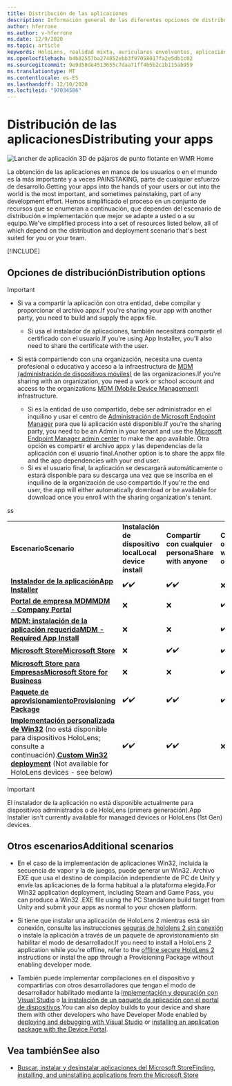 ```yaml
---
title: Distribución de las aplicaciones
description: Información general de las diferentes opciones de distribución para distintas plataformas y almacenes de publicación compatibles.
author: hferrone
ms.author: v-hferrone
ms.date: 12/9/2020
ms.topic: article
keywords: HoloLens, realidad mixta, auriculares envolventes, aplicación, UWP, envío, envío, filtros, metadatos, requisitos del sistema, palabras clave, Wack, certificación, paquete, appx, comercialización
ms.openlocfilehash: b4b82557ba274852ebb3f97058017fa2e5db1c02
ms.sourcegitcommit: 9e9d58de4513655c7daa71ff4b5b2c2b115ab959
ms.translationtype: MT
ms.contentlocale: es-ES
ms.lasthandoff: 12/10/2020
ms.locfileid: "97034586"
---
```

# <a name="distributing-your-apps"></a><span data-ttu-id="272d9-104">Distribución de las aplicaciones</span><span class="sxs-lookup"><span data-stu-id="272d9-104">Distributing your apps</span></span>

![Lancher de aplicación 3D de pájaros de punto flotante en WMR Home](images/distribute-hero-image.png)

<span data-ttu-id="272d9-106">La obtención de las aplicaciones en manos de los usuarios o en el mundo es la más importante y a veces PAINSTAKING, parte de cualquier esfuerzo de desarrollo.</span><span class="sxs-lookup"><span data-stu-id="272d9-106">Getting your apps into the hands of your users or out into the world is the most important, and sometimes painstaking, part of any development effort.</span></span> <span data-ttu-id="272d9-107">Hemos simplificado el proceso en un conjunto de recursos que se enumeran a continuación, que dependen del escenario de distribución e implementación que mejor se adapte a usted o a su equipo.</span><span class="sxs-lookup"><span data-stu-id="272d9-107">We've simplified process into a set of resources listed below, all of which depend on the distribution and deployment scenario that's best suited for you or your team.</span></span>

[!INCLUDE[](includes/before-submission.md)]

## <a name="distribution-options"></a><span data-ttu-id="272d9-108">Opciones de distribución</span><span class="sxs-lookup"><span data-stu-id="272d9-108">Distribution options</span></span>

> [!IMPORTANT]
> * <span data-ttu-id="272d9-109">Si va a compartir la aplicación con otra entidad, debe compilar y proporcionar el archivo appx.</span><span class="sxs-lookup"><span data-stu-id="272d9-109">If you're sharing your app with another party, you need to build and supply the appx file.</span></span> 
>     * <span data-ttu-id="272d9-110">Si usa el instalador de aplicaciones, también necesitará compartir el certificado con el usuario.</span><span class="sxs-lookup"><span data-stu-id="272d9-110">If you're using App Installer, you'll also need to share the certificate with the user.</span></span>
> 
> * <span data-ttu-id="272d9-111">Si está compartiendo con una organización, necesita una cuenta profesional o educativa y acceso a la infraestructura de [MDM (administración de dispositivos móviles)](https://docs.microsoft.com/hololens/hololens-enroll-mdm) de las organizaciones.</span><span class="sxs-lookup"><span data-stu-id="272d9-111">If you're sharing with an organization, you need a work or school account and access to the organizations [MDM (Mobile Device Management)](https://docs.microsoft.com/hololens/hololens-enroll-mdm) infrastructure.</span></span>  
>    * <span data-ttu-id="272d9-112">Si es la entidad de uso compartido, debe ser administrador en el inquilino y usar el centro de [Administración de Microsoft Endpoint Manager](https://docs.microsoft.com/mem/intune/apps/apps-deploy) para que la aplicación esté disponible.</span><span class="sxs-lookup"><span data-stu-id="272d9-112">If you're the sharing party, you need to be an Admin in your tenant and use the [Microsoft Endpoint Manager admin center](https://docs.microsoft.com/mem/intune/apps/apps-deploy) to make the app available.</span></span> <span data-ttu-id="272d9-113">Otra opción es compartir el archivo appx y las dependencias de la aplicación con el usuario final.</span><span class="sxs-lookup"><span data-stu-id="272d9-113">Another option is to share the appx file and the app dependencies with your end user.</span></span>
>    * <span data-ttu-id="272d9-114">Si es el usuario final, la aplicación se descargará automáticamente o estará disponible para su descarga una vez que se inscriba en el inquilino de la organización de uso compartido.</span><span class="sxs-lookup"><span data-stu-id="272d9-114">If you're the end user, the app will either automatically download or be available for download once you enroll with the sharing organization's tenant.</span></span> 

<table>
<colgroup>
    <col width="33%" />
    <col width="22%" />
    <col width="22%" />
    <col width="22%" />
</colgroup>
<tr>
    <td><span data-ttu-id="272d9-115"><strong>Escenario</strong></span><span class="sxs-lookup"><span data-stu-id="272d9-115"><strong>Scenario</strong></span></span></td>
    <td><span data-ttu-id="272d9-116"><strong>Instalación de dispositivo local</strong></span><span class="sxs-lookup"><span data-stu-id="272d9-116"><strong>Local device install</strong></span></span></td>
    <td><span data-ttu-id="272d9-117"><strong>Compartir con cualquier persona</strong></span><span class="sxs-lookup"><span data-stu-id="272d9-117"><strong>Share with anyone</strong></span></span></td>
    <td><span data-ttu-id="272d9-118"><strong>Compartir con una organización</strong></span><span class="sxs-lookup"><span data-stu-id="272d9-118"><strong>Share with an organization</strong></span></span></td>
</tr>
<tr>
    <td><span data-ttu-id="272d9-119"><a href="https://docs.microsoft.com/hololens/app-deploy-app-installer"><strong>Instalador de la aplicación</strong></span><span class="sxs-lookup"><span data-stu-id="272d9-119"><a href="https://docs.microsoft.com/hololens/app-deploy-app-installer"><strong>App Installer</strong></span></span></td>
    <td><span data-ttu-id="272d9-120">✔️</span><span class="sxs-lookup"><span data-stu-id="272d9-120">✔️</span></span></td>
    <td><span data-ttu-id="272d9-121">✔️</span><span class="sxs-lookup"><span data-stu-id="272d9-121">✔️</span></span></td>
    <td>❌</td>
</tr>
<tr>
    <td><span data-ttu-id="272d9-122"><a href="https://docs.microsoft.com/hololens/app-deploy-app-installer"><strong>Portal de empresa MDM</strong></a></span><span class="sxs-lookup"><span data-stu-id="272d9-122"><a href="https://docs.microsoft.com/hololens/app-deploy-app-installer"><strong>MDM - Company Portal</strong></a></span></span></td>
    <td>❌</td>
    <td>❌</td>
    <td><span data-ttu-id="272d9-123">✔️</span><span class="sxs-lookup"><span data-stu-id="272d9-123">✔️</span></span></td>
</tr>
<tr>
    <td><span data-ttu-id="272d9-124"><a href="https://docs.microsoft.com/hololens/app-deploy-intune"><strong>MDM: instalación de la aplicación requerida</strong></a></span><span class="sxs-lookup"><span data-stu-id="272d9-124"><a href="https://docs.microsoft.com/hololens/app-deploy-intune"><strong>MDM - Required App Install</strong></a></span></span></td>
    <td>❌</td>
    <td>❌</td>
    <td><span data-ttu-id="272d9-125">✔️</span><span class="sxs-lookup"><span data-stu-id="272d9-125">✔️</span></span></td>
</tr>
<tr>
    <td><span data-ttu-id="272d9-126"><a href="submitting-an-app-to-the-microsoft-store.md"><strong>Microsoft Store</strong></a></span><span class="sxs-lookup"><span data-stu-id="272d9-126"><a href="submitting-an-app-to-the-microsoft-store.md"><strong>Microsoft Store</strong></a></span></span></td>
    <td>❌</td>
    <td><span data-ttu-id="272d9-127">✔️</span><span class="sxs-lookup"><span data-stu-id="272d9-127">✔️</span></span></td>
    <td><span data-ttu-id="272d9-128">✔️</span><span class="sxs-lookup"><span data-stu-id="272d9-128">✔️</span></span></td><span data-ttu-id="272d9-129">s</span><span class="sxs-lookup"><span data-stu-id="272d9-129">s</span></span>
</tr>
<tr>
    <td><span data-ttu-id="272d9-130"><a href="https://docs.microsoft.com/hololens/app-deploy-store-business"><strong>Microsoft Store para Empresas</strong></a></span><span class="sxs-lookup"><span data-stu-id="272d9-130"><a href="https://docs.microsoft.com/hololens/app-deploy-store-business"><strong>Microsoft Store for Business</strong></a></span></span></td>
    <td>❌</td>
    <td>❌</td>
    <td><span data-ttu-id="272d9-131">✔️</span><span class="sxs-lookup"><span data-stu-id="272d9-131">✔️</span></span></td>
</tr>
<tr>
    <td><span data-ttu-id="272d9-132"><a href="https://docs.microsoft.com/hololens/app-deploy-provisioning-package"><strong>Paquete de aprovisionamiento</strong></a></span><span class="sxs-lookup"><span data-stu-id="272d9-132"><a href="https://docs.microsoft.com/hololens/app-deploy-provisioning-package"><strong>Provisioning Package</strong></a></span></span></td>
    <td><span data-ttu-id="272d9-133">✔️</span><span class="sxs-lookup"><span data-stu-id="272d9-133">✔️</span></span></td>
    <td><span data-ttu-id="272d9-134">✔️</span><span class="sxs-lookup"><span data-stu-id="272d9-134">✔️</span></span></td>
    <td><span data-ttu-id="272d9-135">✔️</span><span class="sxs-lookup"><span data-stu-id="272d9-135">✔️</span></span></td>
</tr>
<tr>
    <td><span data-ttu-id="272d9-136"><a href="#additional-scenarios"><strong>Implementación personalizada de Win32</strong></a> (no está disponible para dispositivos HoloLens; consulte a continuación).</span><span class="sxs-lookup"><span data-stu-id="272d9-136"><a href="#additional-scenarios"><strong>Custom Win32 deployment</strong></a> (Not available for HoloLens devices - see below)</span></span></td>
    <td><span data-ttu-id="272d9-137">✔️</span><span class="sxs-lookup"><span data-stu-id="272d9-137">✔️</span></span></td>
    <td><span data-ttu-id="272d9-138">✔️</span><span class="sxs-lookup"><span data-stu-id="272d9-138">✔️</span></span></td>
    <td>❌</td>
</tr>
</table>

> [!IMPORTANT]
> <span data-ttu-id="272d9-139">El instalador de la aplicación no está disponible actualmente para dispositivos administrados o de HoloLens (primera generación).</span><span class="sxs-lookup"><span data-stu-id="272d9-139">App Installer isn't currently available for managed devices or HoloLens (1st Gen) devices.</span></span>

## <a name="additional-scenarios"></a><span data-ttu-id="272d9-140">Otros escenarios</span><span class="sxs-lookup"><span data-stu-id="272d9-140">Additional scenarios</span></span>

* <span data-ttu-id="272d9-141">En el caso de la implementación de aplicaciones Win32, incluida la secuencia de vapor y la de juegos, puede generar un Win32. Archivo EXE que usa el destino de compilación independiente de PC de Unity y envíe las aplicaciones de la forma habitual a la plataforma elegida.</span><span class="sxs-lookup"><span data-stu-id="272d9-141">For Win32 application deployment, including Steam and Game Pass, you can produce a Win32 .EXE file using the PC Standalone build target from Unity and submit your apps as normal to your chosen platform.</span></span> 

* <span data-ttu-id="272d9-142">Si tiene que instalar una aplicación de HoloLens 2 mientras está sin conexión, consulte las instrucciones [seguras de hololens 2 sin conexión](https://docs.microsoft.com/hololens/hololens-common-scenarios-offline-secure) o instale la aplicación a través de un paquete de aprovisionamiento sin habilitar el modo de desarrollador.</span><span class="sxs-lookup"><span data-stu-id="272d9-142">If you need to install a HoloLens 2 application while you're offline, refer to the [offline secure HoloLens 2](https://docs.microsoft.com/hololens/hololens-common-scenarios-offline-secure) instructions or instal the app through a Provisioning Package without enabling developer mode.</span></span>

* <span data-ttu-id="272d9-143">También puede implementar compilaciones en el dispositivo y compartirlas con otros desarrolladores que tengan el modo de desarrollador habilitado mediante la [implementación y depuración con Visual Studio](../develop/platform-capabilities-and-apis/using-visual-studio.md) o [la instalación de un paquete de aplicación con el portal de dispositivos](https://docs.microsoft.com/hololens/holographic-custom-apps#installing-an-application-package-with-the-device-portal).</span><span class="sxs-lookup"><span data-stu-id="272d9-143">You can also deploy builds to your device and share them with other developers who have Developer Mode enabled by [deploying and debugging with Visual Studio](../develop/platform-capabilities-and-apis/using-visual-studio.md) or [installing an application package with the Device Portal](https://docs.microsoft.com/hololens/holographic-custom-apps#installing-an-application-package-with-the-device-portal).</span></span>

## <a name="see-also"></a><span data-ttu-id="272d9-144">Vea también</span><span class="sxs-lookup"><span data-stu-id="272d9-144">See also</span></span>
* [<span data-ttu-id="272d9-145">Buscar, instalar y desinstalar aplicaciones del Microsoft Store</span><span class="sxs-lookup"><span data-stu-id="272d9-145">Finding, installing, and uninstalling applications from the Microsoft Store</span></span>](https://docs.microsoft.com/hololens/holographic-store-apps)

